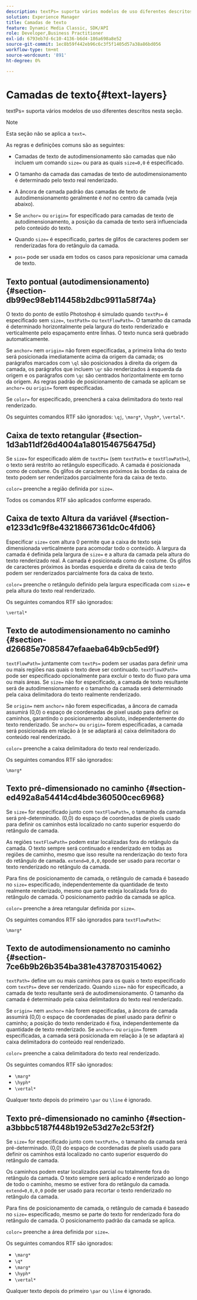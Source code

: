 ```yaml
---
description: textPs= suporta vários modelos de uso diferentes descritos nesta seção.
solution: Experience Manager
title: Camadas de texto
feature: Dynamic Media Classic, SDK/API
role: Developer,Business Practitioner
exl-id: 6793eb7d-6c10-4136-b6d4-186a698a8e52
source-git-commit: 1ec8b59f442eb96c6c3f5f1405d57a38a86bd056
workflow-type: tm+mt
source-wordcount: '891'
ht-degree: 0%

---
```


# Camadas de texto{#text-layers}

textPs= suporta vários modelos de uso diferentes descritos nesta seção.

>[!NOTE]
>
>Esta seção não se aplica a `text=`.

As regras e definições comuns são as seguintes:

* Camadas de texto de autodimensionamento são camadas que não incluem um comando `size=` ou para as quais `size=0,0` é especificado.

* O tamanho da camada das camadas de texto de autodimensionamento é determinado pelo texto real renderizado.
* A âncora de camada padrão das camadas de texto de autodimensionamento geralmente é *not* no centro da camada (veja abaixo).
* Se `anchor=` ou `origin=` for especificado para camadas de texto de autodimensionamento, a posição da camada de texto será influenciada pelo conteúdo do texto.

* Quando `size=` é especificado, partes de glifos de caracteres podem ser renderizadas fora do retângulo da camada.
* `pos=` pode ser usada em todos os casos para reposicionar uma camada de texto.

## Texto pontual (autodimensionamento) {#section-db99ec98eb114458b2dbc9911a58f74a}

O texto do ponto de estilo Photoshop é simulado quando `textPs=` é especificado sem `size=`, `textPath=` ou `textFlowPath=`. O tamanho da camada é determinado horizontalmente pela largura do texto renderizado e verticalmente pelo espaçamento entre linhas. O texto nunca será quebrado automaticamente.

Se `anchor=` nem `origin=` não forem especificadas, a primeira linha do texto será posicionada imediatamente acima da origem da camada; os parágrafos marcados com `\ql` são posicionados à direita da origem da camada, os parágrafos que incluem `\qr` são renderizados à esquerda da origem e os parágrafos com `\qc` são centrados horizontalmente em torno da origem. As regras padrão de posicionamento de camada se aplicam se `anchor=` ou `origin=` forem especificadas.

Se `color=` for especificado, preencherá a caixa delimitadora do texto real renderizado.

Os seguintes comandos RTF são ignorados: `\qj`, `\marg*`, `\hyph*`, `\vertal*`.

## Caixa de texto retangular {#section-1d3ab11df26d4004a1a801546756475d}

Se `size=` for especificado além de `textPs=` (sem `textPath=` e `textFlowPath=`), o texto será restrito ao retângulo especificado. A camada é posicionada como de costume. Os glifos de caracteres próximos às bordas da caixa de texto podem ser renderizados parcialmente fora da caixa de texto.

`color=` preenche a região definida por  `size=`.

Todos os comandos RTF são aplicados conforme esperado.

## Caixa de texto Altura da variável {#section-e1233d1c9f8e43218667361dc0c4fd06}

Especificar `size=` com altura 0 permite que a caixa de texto seja dimensionada verticalmente para acomodar todo o conteúdo. A largura da camada é definida pela largura de `size=` e a altura da camada pela altura do texto renderizado real. A camada é posicionada como de costume. Os glifos de caracteres próximos às bordas esquerda e direita da caixa de texto podem ser renderizados parcialmente fora da caixa de texto.

`color=` preenche o retângulo definido pela largura especificada com  `size=` e pela altura do texto real renderizado.

Os seguintes comandos RTF são ignorados:

`\vertal*`

## Texto de autodimensionamento no caminho {#section-d26685e7085847efaaeba64b9cb5ed9f}

`textFlowPath=` juntamente com  `textPs=` podem ser usadas para definir uma ou mais regiões nas quais o texto deve ser continuado. `textFlowXPath=` pode ser especificado opcionalmente para excluir o texto do fluxo para uma ou mais áreas. Se `size=` não for especificado, a camada de texto resultante será de autodimensionamento e o tamanho da camada será determinado pela caixa delimitadora do texto realmente renderizado.

Se `origin=` nem `anchor=` não forem especificadas, a âncora de camada assumirá (0,0) o espaço de coordenadas de pixel usado para definir os caminhos, garantindo o posicionamento absoluto, independentemente do texto renderizado. Se `anchor=` ou `origin=` forem especificadas, a camada será posicionada em relação à (e se adaptará a) caixa delimitadora do conteúdo real renderizado.

`color=` preenche a caixa delimitadora do texto real renderizado.

Os seguintes comandos RTF são ignorados:

`\marg*`

## Texto pré-dimensionado no caminho {#section-ed492a8a54414cd4bde360500cec6968}

Se `size=` for especificado junto com `textFlowPath=`, o tamanho da camada será pré-determinado. (0,0) do espaço de coordenadas de pixels usado para definir os caminhos está localizado no canto superior esquerdo do retângulo de camada.

As regiões `textFlowPath=` podem estar localizadas fora do retângulo da camada. O texto sempre será continuado e renderizado em todas as regiões de caminho, mesmo que isso resulte na renderização do texto fora do retângulo de camada. `extend=0,0,0,0`pode ser usado para recortar o texto renderizado no retângulo da camada.

Para fins de posicionamento de camada, o retângulo de camada é baseado no `size=` especificado, independentemente da quantidade de texto realmente renderizado, mesmo que parte esteja localizada fora do retângulo de camada. O posicionamento padrão da camada se aplica.

`color=` preenche a área retangular definida por  `size=`.

Os seguintes comandos RTF são ignorados para `textFlowPath=`:

`\marg*`

## Texto de autodimensionamento no caminho {#section-7ce6b9b26b354ba381e4378703154062}

`textPath=` define um ou mais caminhos para os quais o texto especificado com  `textPs=` deve ser renderizado. Quando `size=` não for especificado, a camada de texto resultante será de autodimensionamento. O tamanho da camada é determinado pela caixa delimitadora do texto real renderizado.

Se `origin=` nem `anchor=` não forem especificadas, a âncora de camada assumirá (0,0) o espaço de coordenadas de pixel usado para definir o caminho; a posição do texto renderizado é fixa, independentemente da quantidade de texto renderizado. Se `anchor=` ou `origin=` forem especificadas, a camada será posicionada em relação à (e se adaptará a) caixa delimitadora do conteúdo real renderizado.

`color=` preenche a caixa delimitadora do texto real renderizado.

Os seguintes comandos RTF são ignorados:

* `\marg*`
* `\hyph*`
* `\vertal*`

Qualquer texto depois do primeiro `\par` ou `\line` é ignorado.

## Texto pré-dimensionado no caminho {#section-a3bbbc5187f448b192e53d27e2c53f2f}

Se `size=` for especificado junto com `textPath=`, o tamanho da camada será pré-determinado. (0,0) do espaço de coordenadas de pixels usado para definir os caminhos está localizado no canto superior esquerdo do retângulo de camada.

Os caminhos podem estar localizados parcial ou totalmente fora do retângulo da camada. O texto sempre será aplicado e renderizado ao longo de todo o caminho, mesmo se estiver fora do retângulo da camada. `extend=0,0,0,0` pode ser usado para recortar o texto renderizado no retângulo da camada.

Para fins de posicionamento de camada, o retângulo de camada é baseado no `size=` especificado, mesmo se parte do texto for renderizado fora do retângulo de camada. O posicionamento padrão da camada se aplica.

`color=` preenche a área definida por  `size=`.

Os seguintes comandos RTF são ignorados:

* `\marg*`
* `\q*`
* `\marg*`
* `\hyph*`
* `\vertal*`

Qualquer texto depois do primeiro `\par` ou `\line` é ignorado.
